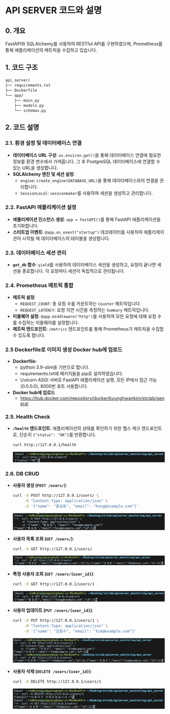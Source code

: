 # API SERVER 코드와 설명


## 0. 개요

 FastAPI와 SQLAlchemy를 사용하여 RESTful API를 구현하였으며, Prometheus를 통해 애플리케이션의 메트릭을 수집하고 있습니다.

## 1. 코드 구조

```
api_server/
├── requirements.txt         
├── Dockerfile               
└── app/
    ├── main.py              
    ├── models.py            
    └── schemas.py          
```

## 2. 코드 설명

### 2.1. 환경 설정 및 데이터베이스 연결

- **데이터베이스 URL 구성**: `os.environ.get()`을 통해 데이터베이스 연결에 필요한 정보를 환경 변수에서 가져옵니다. 그 후 PostgreSQL 데이터베이스에 연결할 수 있는 URL을 생성합니다.
- **SQLAlchemy 엔진 및 세션 설정**:
    - `engine`: `create_engine(DATABASE_URL)`을 통해 데이터베이스와의 연결을 관리합니다.
    - `SessionLocal`: `sessionmaker`를 사용하여 세션을 생성하고 관리합니다.

### 2.2. FastAPI 애플리케이션 설정

- **애플리케이션 인스턴스 생성**: `app = FastAPI()`를 통해 FastAPI 애플리케이션을 초기화합니다.
- **스타트업 이벤트**: `@app.on_event("startup")` 데코레이터를 사용하여 애플리케이션이 시작될 때 데이터베이스의 테이블을 생성합니다.

### 2.3. 데이터베이스 세션 관리

- **`get_db` 함수**: `yield`를 사용하여 데이터베이스 세션을 생성하고, 요청이 끝나면 세션을 종료합니다. 각 요청마다 세션이 독립적으로 관리됩니다.

### 2.4. Prometheus 메트릭 통합

- **메트릭 설정**:
    - `REQUEST_COUNT`: 총 요청 수를 카운트하는 `Counter` 메트릭입니다.
    - `REQUEST_LATENCY`: 요청 지연 시간을 측정하는 `Summary` 메트릭입니다.
- **미들웨어 설정**: `@app.middleware("http")`를 사용하여 모든 요청에 대해 요청 수를 수집하는 미들웨어를 설정합니다.
- **메트릭 엔드포인트**: `/metrics` 엔드포인트를 통해 Prometheus가 메트릭을 수집할 수 있도록 합니다.

### 2.5 Dockerfile로 이미지 생성 Docker hub에 업로드

- **Dockerfile:**
    - python 3.9-slim을 기반으로 합니다.
    - requirements.txt에 패키지들을 pip로 설치하였습니다.
    - Uvicorn ASGI 서버로 FastAPI 애플리케이션 실행, 모든 IP에서 접근 가능(0.0.0.0), 8000번 포트 사용합니다.
- **Docker hub에 업로드**
    - https://hub.docker.com/repository/docker/kyunghwankim/stclab/general

### 2.5. Health Check

- **`/health` 엔드포인트**: 애플리케이션의 상태를 확인하기 위한 헬스 체크 엔드포인트로, 단순히 `{"status": "OK"}`를 반환합니다.
    
    ```bash
    curl http://127.0.0.1/health
    ```
    
    ![image.png](./img/01.png)
    

### 2.6. DB CRUD

- **사용자 생성 (`POST /users/`)**:
    
    ```bash
    curl -X POST http://127.0.0.1/users/ \
         -H "Content-Type: application/json" \
         -d '{"name": "홍길동", "email": "hong@example.com"}'
    ```
    
    ![image.png](./img/02.png)
    
- **사용자 목록 조회 (`GET /users/`)**:
    
    ```bash
    curl -X GET http://127.0.0.1/users/
    ```
    
    ![image.png](./img/03.png)
    
- **특정 사용자 조회 (`GET /users/{user_id}`)**:
    
    ```bash
    curl -X GET http://127.0.0.1/users/1
    ```
    
    ![image.png](./img/04.png)
    
- **사용자 업데이트 (`PUT /users/{user_id}`)**:
    
    ```bash
    curl -X PUT http://127.0.0.1/users/1 \
         -H "Content-Type: application/json" \
         -d '{"name": "김철수", "email": "kim@example.com"}'
    ```
    
    ![image.png](./img/05.png)
    
- **사용자 삭제 (`DELETE /users/{user_id}`)**:
    
    ```bash
    curl -X DELETE http://127.0.0.1/users/1
    ```
    
    ![image.png](./img/06.png)